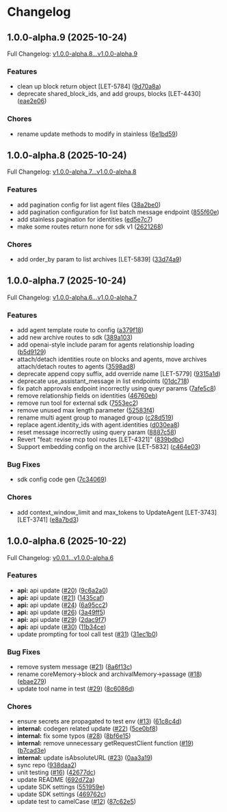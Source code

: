# Changelog

## 1.0.0-alpha.9 (2025-10-24)

Full Changelog: [v1.0.0-alpha.8...v1.0.0-alpha.9](https://github.com/letta-ai/letta-node/compare/v1.0.0-alpha.8...v1.0.0-alpha.9)

### Features

* clean up block return object  [LET-5784] ([9d70a8a](https://github.com/letta-ai/letta-node/commit/9d70a8aaf6ece09236092dbb1faedb9bf4c06ef0))
* deprecate shared_block_ids, and add groups, blocks [LET-4430] ([eae2e06](https://github.com/letta-ai/letta-node/commit/eae2e06ff465987018b459bb5a711f6d6a0b5e08))


### Chores

* rename update methods to modify in stainless ([6e1bd59](https://github.com/letta-ai/letta-node/commit/6e1bd59fd2634fcf3b3c5cfeeb724e95b7541dfa))

## 1.0.0-alpha.8 (2025-10-24)

Full Changelog: [v1.0.0-alpha.7...v1.0.0-alpha.8](https://github.com/letta-ai/letta-node/compare/v1.0.0-alpha.7...v1.0.0-alpha.8)

### Features

* add pagination config for list agent files ([38a2be0](https://github.com/letta-ai/letta-node/commit/38a2be0e97cb498d0a3b0b3d73d2e0f4d1bf9ae4))
* add pagination configuration for list batch message endpoint ([855f60e](https://github.com/letta-ai/letta-node/commit/855f60e1f54880023a9b927b175deb4ccb085b1d))
* add stainless pagination for identities ([ed5e7c7](https://github.com/letta-ai/letta-node/commit/ed5e7c724e42a10bf08a7bf3c66544f62070e4dc))
* make some routes return none for sdk v1 ([2621268](https://github.com/letta-ai/letta-node/commit/2621268acf05b913e687daf567894651d0aac6d4))


### Chores

* add order_by param to list archives [LET-5839] ([33d74a9](https://github.com/letta-ai/letta-node/commit/33d74a948525b99befe5c53bfd539f7555cfed47))

## 1.0.0-alpha.7 (2025-10-24)

Full Changelog: [v1.0.0-alpha.6...v1.0.0-alpha.7](https://github.com/letta-ai/letta-node/compare/v1.0.0-alpha.6...v1.0.0-alpha.7)

### Features

* add agent template route to config ([a379f18](https://github.com/letta-ai/letta-node/commit/a379f189b301a71a7f229561327481ec9510ef93))
* add new archive routes to sdk ([389a103](https://github.com/letta-ai/letta-node/commit/389a103835dac6e45720e8c640c4f46050bb0320))
* add openai-style include param for agents relationship loading ([b5d9129](https://github.com/letta-ai/letta-node/commit/b5d91299de0444d848d9d340c1f4e97fcf99003c))
* attach/detach identities route on blocks and agents, move archives attach/detach routes to agents ([3598ad8](https://github.com/letta-ai/letta-node/commit/3598ad8be4b5ba0bc8a52d8804aa356e451fbbb8))
* deprecate append copy suffix, add override name [LET-5779] ([9315a1d](https://github.com/letta-ai/letta-node/commit/9315a1d1ce68b0dc3c569a0798dc57a03f9da945))
* deprecate use_assistant_message in list endpoints ([01dc718](https://github.com/letta-ai/letta-node/commit/01dc71801be25019afd1f78897f549e61b50fa83))
* fix patch approvals endpoint incorrectly using queyr params ([7afe5c8](https://github.com/letta-ai/letta-node/commit/7afe5c8f4e59ea35e227741de29656be9f8d7169))
* remove relationship fields on identities ([46760eb](https://github.com/letta-ai/letta-node/commit/46760ebf5f756ac46ad49fedcfaa6376aa765990))
* remove run tool for external sdk ([7553ec2](https://github.com/letta-ai/letta-node/commit/7553ec211dec69ff9c65492f2810abd5d165c322))
* remove unused max length parameter ([52583f4](https://github.com/letta-ai/letta-node/commit/52583f440712308078b2a7df068500f056ed153c))
* rename multi agent group to managed group ([c28d519](https://github.com/letta-ai/letta-node/commit/c28d5193c93e5388ec9ca439e9fbfda0ac9a14b3))
* replace agent.identity_ids with agent.identities ([d030ea8](https://github.com/letta-ai/letta-node/commit/d030ea82e6e23c691c60bc47268e50db1a02b3ad))
* reset message incorrectly using query param ([8887c58](https://github.com/letta-ai/letta-node/commit/8887c5802c50f782562572c650d8b7ffcc0d9fa6))
* Revert "feat: revise mcp tool routes [LET-4321]" ([839bdbc](https://github.com/letta-ai/letta-node/commit/839bdbcb891119452b16554bb58737c6bb3ccefe))
* Support embedding config on the archive [LET-5832] ([c464e03](https://github.com/letta-ai/letta-node/commit/c464e035785567695f998d18c661b1cfb4a35ed0))


### Bug Fixes

* sdk config code gen ([7c34069](https://github.com/letta-ai/letta-node/commit/7c340694b03d629e1a70081ff392440c30c59023))


### Chores

* add context_window_limit and max_tokens to UpdateAgent [LET-3743] [LET-3741] ([e8a7bd3](https://github.com/letta-ai/letta-node/commit/e8a7bd347e8973beefcf467b8da6532b39f74aa1))

## 1.0.0-alpha.6 (2025-10-22)

Full Changelog: [v0.0.1...v1.0.0-alpha.6](https://github.com/letta-ai/letta-node/compare/v0.0.1...v1.0.0-alpha.6)

### Features

* **api:** api update ([#20](https://github.com/letta-ai/letta-node/issues/20)) ([9c6a2a0](https://github.com/letta-ai/letta-node/commit/9c6a2a062121c4859ba0178bc447cbc22249c578))
* **api:** api update ([#21](https://github.com/letta-ai/letta-node/issues/21)) ([1435caf](https://github.com/letta-ai/letta-node/commit/1435cafb5029fdface86014011c49116167521f6))
* **api:** api update ([#24](https://github.com/letta-ai/letta-node/issues/24)) ([6a95cc2](https://github.com/letta-ai/letta-node/commit/6a95cc295c316aaa4c7b0ed9814d824e848e0bb5))
* **api:** api update ([#26](https://github.com/letta-ai/letta-node/issues/26)) ([3a49ff5](https://github.com/letta-ai/letta-node/commit/3a49ff599ad1e6d13911deede4072b5d85b1f0eb))
* **api:** api update ([#29](https://github.com/letta-ai/letta-node/issues/29)) ([2dac9f7](https://github.com/letta-ai/letta-node/commit/2dac9f7d56698a16448ad177558687c4283652d3))
* **api:** api update ([#30](https://github.com/letta-ai/letta-node/issues/30)) ([11b34ce](https://github.com/letta-ai/letta-node/commit/11b34ce4a4dfabd732e997110efa8dc3b92bb7bb))
* update prompting for tool call test ([#31](https://github.com/letta-ai/letta-node/issues/31)) ([31ec1b0](https://github.com/letta-ai/letta-node/commit/31ec1b0ed11b67c7bf34188ca4c17929bc8b1b3a))


### Bug Fixes

* remove system message ([#21](https://github.com/letta-ai/letta-node/issues/21)) ([8a6f13c](https://github.com/letta-ai/letta-node/commit/8a6f13c2d16896693247a97a78425434bec76338))
* rename coreMemory-&gt;block and archivalMemory->passage ([#18](https://github.com/letta-ai/letta-node/issues/18)) ([ebae279](https://github.com/letta-ai/letta-node/commit/ebae2797e1e502681367d639c87b5663be92aace))
* update tool name in test ([#29](https://github.com/letta-ai/letta-node/issues/29)) ([8c6086d](https://github.com/letta-ai/letta-node/commit/8c6086d628026fed19d870fc77f1abe00f6968aa))


### Chores

* ensure secrets are propagated to test env ([#13](https://github.com/letta-ai/letta-node/issues/13)) ([61c8c4d](https://github.com/letta-ai/letta-node/commit/61c8c4d25bfb10173988664b85a0d8ee956293e7))
* **internal:** codegen related update ([#22](https://github.com/letta-ai/letta-node/issues/22)) ([5ce0bf8](https://github.com/letta-ai/letta-node/commit/5ce0bf8ce2a94826a094070bd3762a1efd39f273))
* **internal:** fix some typos ([#28](https://github.com/letta-ai/letta-node/issues/28)) ([8bf6e15](https://github.com/letta-ai/letta-node/commit/8bf6e154e172d094735f7d17b2f73be72abb1513))
* **internal:** remove unnecessary getRequestClient function ([#19](https://github.com/letta-ai/letta-node/issues/19)) ([b7cad3e](https://github.com/letta-ai/letta-node/commit/b7cad3eeaa6ebaaf5d1e85c275d3eb6215f2a275))
* **internal:** update isAbsoluteURL ([#23](https://github.com/letta-ai/letta-node/issues/23)) ([0aa3a19](https://github.com/letta-ai/letta-node/commit/0aa3a19721dab4e793eb21613853baf980bc9e6a))
* sync repo ([938daa2](https://github.com/letta-ai/letta-node/commit/938daa2b3f77f7437210c93459de106303b69035))
* unit testing ([#16](https://github.com/letta-ai/letta-node/issues/16)) ([42677dc](https://github.com/letta-ai/letta-node/commit/42677dcb7bc13658f9da92d828f6b57937b57848))
* update README ([692d72a](https://github.com/letta-ai/letta-node/commit/692d72a56aedc3f51d54e5157358e61645bfc6b3))
* update SDK settings ([551959e](https://github.com/letta-ai/letta-node/commit/551959e73dca1b5105a10a990ecda80a2cff8304))
* update SDK settings ([469762c](https://github.com/letta-ai/letta-node/commit/469762c5bb6828511b3cda1f4d7447053bdaa086))
* update test to camelCase ([#12](https://github.com/letta-ai/letta-node/issues/12)) ([87c62e5](https://github.com/letta-ai/letta-node/commit/87c62e5e18f3d9984c13f95ca809cdf5cae166c4))
